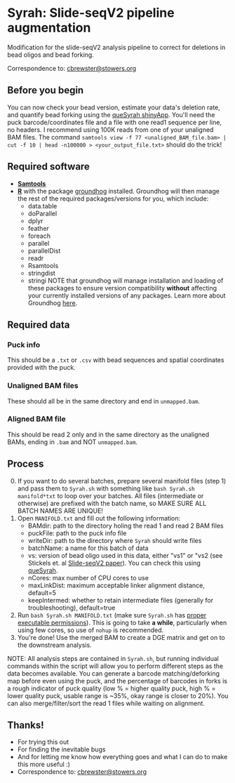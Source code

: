 # Syrah: Slide-seqV2 pipeline augmentation
Modification for the slide-seqV2 analysis pipeline to correct for deletions in bead oligos and bead forking.

Correspondence to: cbrewster@stowers.org

## Before you begin

You can now check your bead version, estimate your data's deletion rate, and quantify bead forking using the [queSyrah shinyApp](https://simrcompbio.shinyapps.io/queSyrah/). You'll need the puck barcode/coordinates file and a file with one read1 sequence per line, no headers. I recommend using 100K reads from one of your unaligned BAM files. The command `samtools view -f 77 <unaligned_BAM_file.bam> | cut -f 10 | head -n100000 > <your_output_file.txt>` should do the trick!

## Required software

* [**Samtools**](https://www.htslib.org/)
* [**R**](https://www.r-project.org/) with the package [groundhog](https://cran.r-project.org/web/packages/groundhog/index.html) installed. Groundhog will then manage the rest of the required packages/versions for you, which include:
  + data.table
  + doParallel
  + dplyr
  + feather
  + foreach
  + parallel
  + parallelDist
  + readr
  + Rsamtools
  + stringdist
  + stringi
NOTE that groundhog will manage installation and loading of these packages to ensure version compatibility **without** affecting your currently installed versions of any packages. Learn more about Groundhog [here](https://groundhogr.com/).
  
## Required data

### Puck info

This should be a `.txt` or `.csv` with bead sequences and spatial coordinates provided with the puck. 

### Unaligned BAM files

These should all be in the same directory and end in `unmapped.bam`.

### Aligned BAM file

This should be read 2 only and in the same directory as the unaligned BAMs, ending in `.bam` and NOT `unmapped.bam`.

## Process
0. If you want to do several batches, prepare several manifold files (step 1) and pass them to `Syrah.sh` with something like `bash Syrah.sh manifold*txt` to loop over your batches. All files (intermediate or otherwise) are prefixed with the batch name, so MAKE SURE ALL BATCH NAMES ARE UNIQUE!
1. Open `MANIFOLD.txt` and fill out the following information:
    * BAMdir: path to the directory holing the read 1 and read 2 BAM files
    * puckFile: path to the puck info file
    * writeDir: path to the directory where `Syrah` should write files
    * batchName: a name for this batch of data
    * vs: version of bead oligo used in this data, either "vs1" or "vs2 (see Stickels et. al [Slide-seqV2 paper](https://pubmed.ncbi.nlm.nih.gov/33288904/)). You can check this using [queSyrah](https://simrcompbio.shinyapps.io/queSyrah/).
    * nCores: max number of CPU cores to use
    * maxLinkDist: maximum acceptable linker alignment distance, default=5
    * keepIntermed: whether to retain intermediate files (generally for troubleshooting), default=true
2. Run `bash Syrah.sh MANIFOLD.txt` (make sure `Syrah.sh` has [proper executable permissions](https://bash.cyberciti.biz/guide/Setting_up_permissions_on_a_script)). This is going to take **a while**, particularly when using few cores, so use of `nohup` is recommended.
3. You're done! Use the merged BAM to create a DGE matrix and get on to the downstream analysis.

NOTE: All analysis steps are contained in `Syrah.sh`, but running individual commands within the script will allow you to perform different steps as the data becomes available. You can generate a barcode matching/deforking map before even using the puck, and the percentage of barcodes in forks is a rough indicator of puck quality (low % = higher quality puck, high % = lower quality puck, usable range is ~35%, okay range is closer to 20%). You can also merge/filter/sort the read 1 files while waiting on alignment.

## Thanks!

* For trying this out
* For finding the inevitable bugs
* And for letting me know how everything goes and what I can do to make this more useful :)
* Correspondence to: cbrewster@stowers.org
